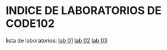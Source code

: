 # INDICE DE LABORATORIOS DE CODE102
lista de laboratorios:
[lab 01](./class01.md)
[lab 02](./class02.md)
[lab 03](./class03.md)